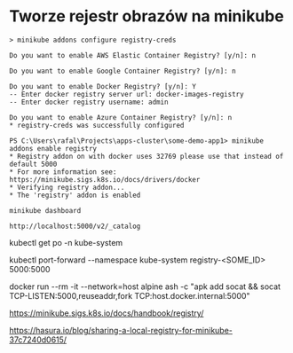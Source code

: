 # Tworze rejestr obrazów na minikube

```
> minikube addons configure registry-creds

Do you want to enable AWS Elastic Container Registry? [y/n]: n

Do you want to enable Google Container Registry? [y/n]: n

Do you want to enable Docker Registry? [y/n]: Y
-- Enter docker registry server url: docker-images-registry
-- Enter docker registry username: admin

Do you want to enable Azure Container Registry? [y/n]: n
* registry-creds was successfully configured
```

```
PS C:\Users\rafal\Projects\apps-cluster\some-demo-app1> minikube addons enable registry
* Registry addon on with docker uses 32769 please use that instead of default 5000
* For more information see: https://minikube.sigs.k8s.io/docs/drivers/docker
* Verifying registry addon...
* The 'registry' addon is enabled
```

```
minikube dashboard
```

`http://localhost:5000/v2/_catalog`


kubectl get po -n kube-system

kubectl port-forward --namespace kube-system registry-<SOME_ID> 5000:5000

docker run --rm -it --network=host alpine ash -c "apk add socat && socat TCP-LISTEN:5000,reuseaddr,fork TCP:host.docker.internal:5000"


https://minikube.sigs.k8s.io/docs/handbook/registry/

https://hasura.io/blog/sharing-a-local-registry-for-minikube-37c7240d0615/